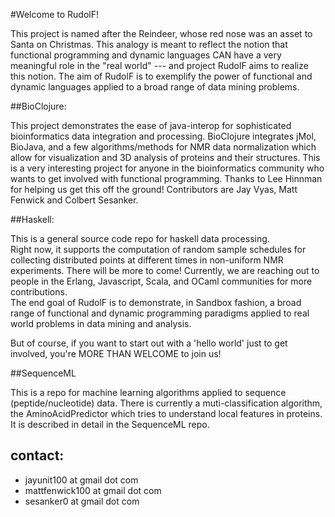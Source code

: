#Welcome to RudolF! 

This project is named after the Reindeer, whose red nose was an asset to Santa on Christmas. 
This analogy is meant to reflect the notion that functional programming and dynamic languages CAN have a very
meaningful role in the "real world" --- and project RudolF aims to realize this notion.  The aim of RudolF is to
exemplify the power of functional and dynamic languages applied to a broad range of data mining problems. 


##BioClojure: 

This project demonstrates the ease of java-interop for sophisticated bioinformatics data integration and
processing. BioClojure integrates jMol, BioJava, and a few algorithms/methods for NMR data normalization which allow 
for visualization and 3D analysis of proteins and their structures.  This is a very interesting project for anyone in
the bioinformatics community who wants to get involved with functional programming.  Thanks to Lee Hinnman for helping
us get this off the ground! Contributors are Jay Vyas, Matt Fenwick and Colbert Sesanker. 


##Haskell: 

This is a general source code repo for haskell data processing.  
Right now, it supports the computation of random sample schedules for collecting 
distributed points at different times in non-uniform NMR experiments. There will be more to come! 
Currently, we are reaching out to people in the Erlang, Javascript, Scala, and OCaml communities for more contributions.  
The end goal of RudolF is to demonstrate, in Sandbox fashion, a broad range of functional and dynamic programming 
paradigms applied to real world problems in data mining and analysis.  

But of course, if you want to start out with a 'hello world' just to get involved, you're MORE THAN WELCOME to join us!


##SequenceML

This is a repo for machine learning algorithms applied to sequence (peptide/nucleotide) data. 
There is currently a muti-classification algorithm, the AminoAcidPredictor which tries to understand local
features in proteins. It is described in detail in the SequenceML repo.



## contact:

 - jayunit100 at gmail dot com
 - mattfenwick100 at gmail dot com
 - sesanker0 at gmail dot com
